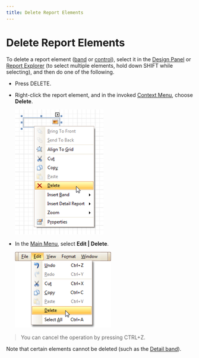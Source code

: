 ```yaml
---
title: Delete Report Elements
---
```

# Delete Report Elements
To delete a report element ([band](../../../../../interface-elements-for-desktop/articles/report-designer/report-designer-for-winforms/report-designer-reference/report-bands.md) or [control](../../../../../interface-elements-for-desktop/articles/report-designer/report-designer-for-winforms/report-designer-reference/report-controls.md)), select it in the [Design Panel](../../../../../interface-elements-for-desktop/articles/report-designer/report-designer-for-winforms/report-designer-reference/report-designer-ui/design-panel.md) or [Report Explorer](../../../../../interface-elements-for-desktop/articles/report-designer/report-designer-for-winforms/report-designer-reference/report-designer-ui/report-explorer.md) (to select multiple elements, hold down SHIFT while selecting), and then do one of the following.
* Press DELETE.
* Right-click the report element, and in the invoked [Context Menu](../../../../../interface-elements-for-desktop/articles/report-designer/report-designer-for-winforms/report-designer-reference/report-designer-ui/context-menu.md), choose **Delete**.
	
	![RD_delete_0](../../../../images/Img9172.png)
* In the [Main Menu](../../../../../interface-elements-for-desktop/articles/report-designer/report-designer-for-winforms/report-designer-reference/report-designer-ui/main-menu.md), select **Edit | Delete**.
	
	![RD_delete_1](../../../../images/Img9173.png)

> You can cancel the operation by pressing CTRL+Z.

Note that certain elements cannot be deleted (such as the [Detail band](../../../../../interface-elements-for-desktop/articles/report-designer/report-designer-for-winforms/report-designer-reference/report-bands/detail-band.md)).